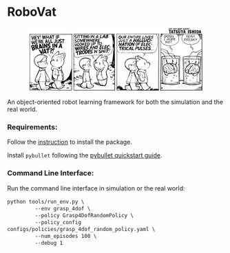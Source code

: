 # RoboVat

<p align="center"><img width="80%" src="docs/brains-in-a-vat.gif" /></p>

An object-oriented robot learning framework for both the simulation and the real world.

### Requirements:

Follow the [instruction](https://docs.google.com/document/d/1y4F1_8G2u49ohP94eWUmlJeF7_b9IXk3IaYxg8aBJBc/edit?usp=sharing) to install the package.

Install `pybullet` following the [pybullet quickstart guide](https://docs.google.com/document/d/10sXEhzFRSnvFcl3XxNGhnD4N2SedqwdAvK3dsihxVUA/edit#heading=h.opnfwdk9g3m).

### Command Line Interface:
Run the command line interface in simulation or the real world:

```Shell
python tools/run_env.py \
         --env grasp_4dof \
         --policy Grasp4DofRandomPolicy \
         --policy_config configs/policies/grasp_4dof_random_policy.yaml \
         --num_episodes 100 \
         --debug 1
```
